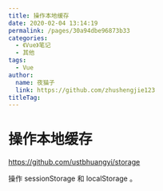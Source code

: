 ```yaml
---
title: 操作本地缓存
date: 2020-02-04 13:14:19
permalink: /pages/30a94dbe96873b33
categories: 
  - 《Vue》笔记
  - 其他
tags: 
  - Vue
author: 
  name: 夜猫子
  link: https://github.com/zhushengjie123
titleTag: 
---
```

# 操作本地缓存

<https://github.com/ustbhuangyi/storage>

操作 sessionStorage 和 localStorage 。
